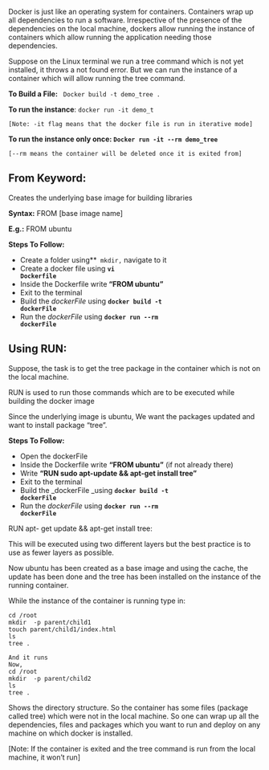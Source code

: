 Docker is just like an operating system for containers. Containers wrap up all dependencies to run a software. Irrespective of the presence of the dependencies on the local machine, dockers allow running the instance of containers which allow running the application needing those dependencies. 

Suppose on the Linux terminal we run a tree command which is not yet installed, it throws a not found error. But we can run the instance of a container which will allow running the tree command. 

**To Build a File:** <code> Docker build -t demo_tree . </code></strong>

**To run the instance**: `docker run -it demo_t `


```
[Note: -it flag means that the docker file is run in iterative mode]
```


**To run the instance only once: `Docker run -it --rm demo_tree`**


```
[--rm means the container will be deleted once it is exited from]
```



## From Keyword: 

Creates the underlying base image for building libraries

**Syntax:** FROM [base image name]

**E.g.:**         FROM ubuntu

**Steps To Follow:**

*   Create a folder using**<code> mkdir,</code></strong> navigate to it
*   Create a docker file using <strong><code>vi Dockerfile</code></strong>
*   Inside the Dockerfile write<strong> “FROM ubuntu”</strong>
*   Exit to the terminal 
*   Build the <em>dockerFile </em>using <strong><code>docker build -t dockerFile</code></strong>
*   Run the <em>dockerFile</em> using <strong><code>docker run --rm dockerFile</code></strong>


## Using RUN:

Suppose, the task is to get the tree package in the container which is not on the local machine.

RUN is used to run those commands which are to be executed while building the docker image

Since the underlying image is ubuntu, We want the packages updated and want to install package “tree”.

**Steps To Follow:**



*   Open the dockerFile
*   Inside the Dockerfile write **“FROM ubuntu”** (if not already there)
*   Write **“RUN sudo apt-update && apt-get install tree”**
*   Exit to the terminal 
*   Build the _dockerFile _using **<code>docker build -t dockerFile</code>**
*   Run the <em>dockerFile</em> using <strong><code>docker run --rm dockerFile</code></strong>

RUN apt- get update && apt-get install tree:

This will be executed using two different layers but the best practice is to use as fewer layers as possible.

Now ubuntu has been created as a base image and using the cache, the update has been done and the tree has been installed on the instance of the running container. 

While the instance of the container is running type in:


```
cd /root
mkdir  -p parent/child1
touch parent/child1/index.html
ls
tree .

And it runs
Now, 
cd /root
mkdir  -p parent/child2
ls
tree .
```


Shows the directory structure. So the container has some files (package called tree) which were not in the local machine. So one can wrap up all the dependencies, files and packages which you want to run and deploy on any machine on which docker is installed. 

[Note: If the container is exited and the tree command is run from the local machine, it won’t run]
